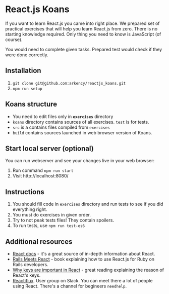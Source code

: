 # React.js Koans

If you want to learn React.js you came into right place. We prepared set of practical exercises that
will help you learn React.js from zero. There is no starting knowledge required. Only thing you need
to know is JavaScript (of course).

You would need to complete given tasks. Prepared test would check if they were done correctly.

## Installation

  1. `git clone git@github.com:arkency/reactjs_koans.git`
  2. `npm run setup`

## Koans structure

 * You need to edit files only in **`exercises`** directory
 * `koans` directory contains sources of all exercises. `test` is for tests.
 * `src` is a contains files compiled from `exercises`
 * `build` contains sources launched in web browser version of Koans.
 
## Start local server (optional)

You can run webserver and see your changes live in your web browser:

  1. Run command `npm run start`
  2. Visit http://localhost:8080/

## Instructions

  1. You should fill code in `exercises` directory and run tests to see if you did everything right.
  2. You must do exercises in given order.
  3. Try to not peak tests files! They contain spoilers.
  4. To run tests, use `npm run test-es6`

## Additional resources

  * [React docs](https://facebook.github.io/react/docs/getting-started.html) - it's a great source of in-depth information about React.
  * [Rails Meets React](http://blog.arkency.com/rails-react/) - book explaining how to use React.js for Ruby on Rails developers.
  * [Why keys are important in React](http://blog.arkency.com/2014/10/react-dot-js-and-dynamic-children-why-the-keys-are-important/) - great reading explaining the reason of React's keys.
  * [Reactiflux](http://www.reactiflux.com/). User group on Slack. You can meet there a lot of people using React. There's a channel for begineers `needhelp`.
